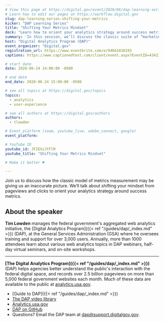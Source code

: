 ```yaml
---
# View this page at https://digital.gov/event/2020/06/dap-learning-series-shifting-your-metrics
# Learn how to edit our pages at https://workflow.digital.gov
slug: dap-learning-series-shifting-your-metrics
kicker: "DAP Learning Series"
title: "Shifting Your Metrics Mindset"
deck: "Learn how to orient your analytics strategy around success metrics."
summary: 'In this session, we’ll discuss the classic suite of “marketing metrics” vs what’s more important to us in government “content-based metrics”.'
host: "Digital Analytics Program (DAP)"
event_organizer: "Digital.gov"
registration_url: https://www.eventbrite.com/e/94041010193
captions: https://www.captionedtext.com/client/event.aspx?EventID=4342362&CustomerID=321

# start date
date: 2020-06-24 14:00:00 -0500

# end date
end_date: 2020-06-24 15:00:00 -0500

# see all topics at https://digital.gov/topics
topics:
  - analytics
  - user-experience

# see all authors at https://digital.gov/authors
authors:
  - tlowden

# Event platform (zoom, youtube_live, adobe_connect, google)
event_platform:

# YouTube ID
youtube_id: JFIEXzJfFlM
youtube_title: "Shifting Your Metrics Mindset"

# Make it better ♥

---
```


Join us to discuss how the classic model of metrics measurement may be giving us an inaccurate picture. We’ll talk about shifting your mindset from pageviews and clicks to orient your analytics strategy around success metrics.

## About the speaker

**Tim Lowden** manages the federal government's aggregated web analytics initiative, the [Digital Analytics Program]({{< ref "/guides/dap/_index.md" >}}) (DAP), at the General Services Administration (GSA) where he oversees training and support for over 3,000 users. Annually, more than 1000 attendees learn about various web analytics topics in DAP webinars, half-day virtual seminars, and on-site workshops.

---

**[The Digital Analytics Program]({{< ref "/guides/dap/_index.md" >}})** (DAP) helps agencies better understand the public's interaction with the federal digital space, and records over 2.5 billion pageviews on more than 5,000 federal government websites each month. Much of these data are available to the public at [analytics.usa.gov](https://analytics.usa.gov).

- [Guide to DAP]({{< ref "/guides/dap/_index.md" >}})
- [The DAP video library](https://www.youtube.com/playlist?list=PLd9b-GuOJ3nFwlyvLFUtmDpYFKezhot8P)
- [Analytics.usa.gov](https://analytics.usa.gov/)
- [DAP on GitHub](https://github.com/digital-analytics-program/gov-wide-code)
- Questions? Email the DAP team at  [dap@support.digitalgov.gov](mailto:dap@support.digitalgov.gov).
